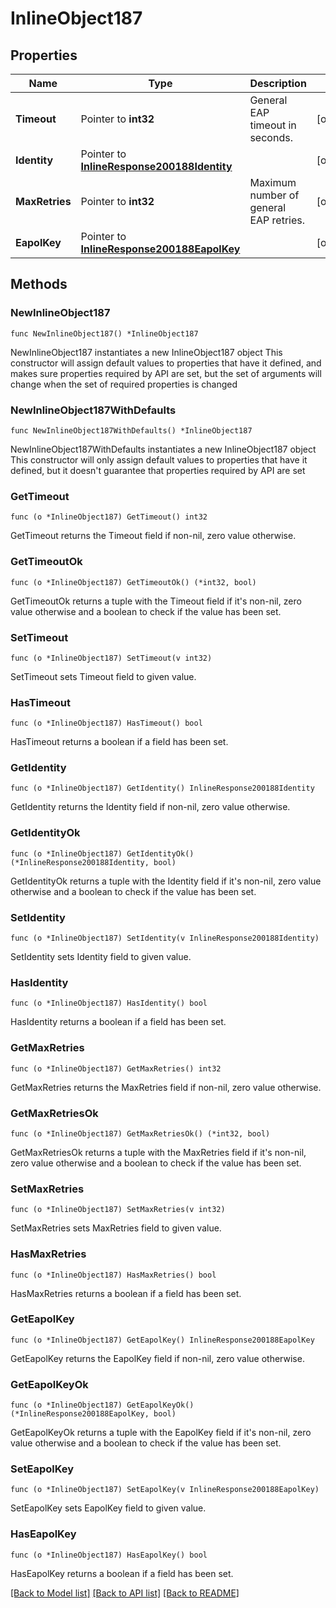 # InlineObject187

## Properties

Name | Type | Description | Notes
------------ | ------------- | ------------- | -------------
**Timeout** | Pointer to **int32** | General EAP timeout in seconds. | [optional] 
**Identity** | Pointer to [**InlineResponse200188Identity**](InlineResponse200188Identity.md) |  | [optional] 
**MaxRetries** | Pointer to **int32** | Maximum number of general EAP retries. | [optional] 
**EapolKey** | Pointer to [**InlineResponse200188EapolKey**](InlineResponse200188EapolKey.md) |  | [optional] 

## Methods

### NewInlineObject187

`func NewInlineObject187() *InlineObject187`

NewInlineObject187 instantiates a new InlineObject187 object
This constructor will assign default values to properties that have it defined,
and makes sure properties required by API are set, but the set of arguments
will change when the set of required properties is changed

### NewInlineObject187WithDefaults

`func NewInlineObject187WithDefaults() *InlineObject187`

NewInlineObject187WithDefaults instantiates a new InlineObject187 object
This constructor will only assign default values to properties that have it defined,
but it doesn't guarantee that properties required by API are set

### GetTimeout

`func (o *InlineObject187) GetTimeout() int32`

GetTimeout returns the Timeout field if non-nil, zero value otherwise.

### GetTimeoutOk

`func (o *InlineObject187) GetTimeoutOk() (*int32, bool)`

GetTimeoutOk returns a tuple with the Timeout field if it's non-nil, zero value otherwise
and a boolean to check if the value has been set.

### SetTimeout

`func (o *InlineObject187) SetTimeout(v int32)`

SetTimeout sets Timeout field to given value.

### HasTimeout

`func (o *InlineObject187) HasTimeout() bool`

HasTimeout returns a boolean if a field has been set.

### GetIdentity

`func (o *InlineObject187) GetIdentity() InlineResponse200188Identity`

GetIdentity returns the Identity field if non-nil, zero value otherwise.

### GetIdentityOk

`func (o *InlineObject187) GetIdentityOk() (*InlineResponse200188Identity, bool)`

GetIdentityOk returns a tuple with the Identity field if it's non-nil, zero value otherwise
and a boolean to check if the value has been set.

### SetIdentity

`func (o *InlineObject187) SetIdentity(v InlineResponse200188Identity)`

SetIdentity sets Identity field to given value.

### HasIdentity

`func (o *InlineObject187) HasIdentity() bool`

HasIdentity returns a boolean if a field has been set.

### GetMaxRetries

`func (o *InlineObject187) GetMaxRetries() int32`

GetMaxRetries returns the MaxRetries field if non-nil, zero value otherwise.

### GetMaxRetriesOk

`func (o *InlineObject187) GetMaxRetriesOk() (*int32, bool)`

GetMaxRetriesOk returns a tuple with the MaxRetries field if it's non-nil, zero value otherwise
and a boolean to check if the value has been set.

### SetMaxRetries

`func (o *InlineObject187) SetMaxRetries(v int32)`

SetMaxRetries sets MaxRetries field to given value.

### HasMaxRetries

`func (o *InlineObject187) HasMaxRetries() bool`

HasMaxRetries returns a boolean if a field has been set.

### GetEapolKey

`func (o *InlineObject187) GetEapolKey() InlineResponse200188EapolKey`

GetEapolKey returns the EapolKey field if non-nil, zero value otherwise.

### GetEapolKeyOk

`func (o *InlineObject187) GetEapolKeyOk() (*InlineResponse200188EapolKey, bool)`

GetEapolKeyOk returns a tuple with the EapolKey field if it's non-nil, zero value otherwise
and a boolean to check if the value has been set.

### SetEapolKey

`func (o *InlineObject187) SetEapolKey(v InlineResponse200188EapolKey)`

SetEapolKey sets EapolKey field to given value.

### HasEapolKey

`func (o *InlineObject187) HasEapolKey() bool`

HasEapolKey returns a boolean if a field has been set.


[[Back to Model list]](../README.md#documentation-for-models) [[Back to API list]](../README.md#documentation-for-api-endpoints) [[Back to README]](../README.md)


